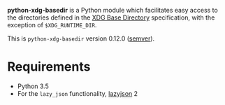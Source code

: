 **python-xdg-basedir** is a Python module which facilitates easy access to the directories defined in the [XDG Base Directory](http://standards.freedesktop.org/basedir-spec/basedir-spec-latest.html) specification, with the exception of `$XDG_RUNTIME_DIR`.

This is `python-xdg-basedir` version 0.12.0 ([semver](http://semver.org/)).

Requirements
============

*   Python 3.5
*   For the `lazy_json` functionality, [lazyjson](https://github.com/fenhl/lazyjson) 2
